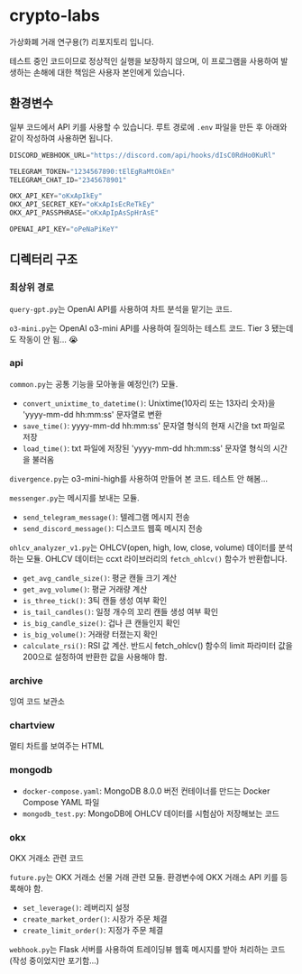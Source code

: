 # crypto-labs

가상화폐 거래 연구용(?) 리포지토리 입니다.

테스트 중인 코드이므로 정상적인 실행을 보장하지 않으며, 이 프로그램을 사용하여 발생하는 손해에 대한 책임은 사용자 본인에게 있습니다.


## 환경변수

일부 코드에서 API 키를 사용할 수 있습니다. 루트 경로에 `.env` 파일을 만든 후 아래와 같이 작성하여 사용하면 됩니다.

```python
DISCORD_WEBHOOK_URL="https://discord.com/api/hooks/dIsC0RdHo0KuRl"

TELEGRAM_TOKEN="1234567890:tElEgRaMtOkEn"
TELEGRAM_CHAT_ID="2345678901"

OKX_API_KEY="oKxApIkEy"
OKX_API_SECRET_KEY="oKxApIsEcReTkEy"
OKX_API_PASSPHRASE="oKxApIpAsSpHrAsE"

OPENAI_API_KEY="oPeNaPiKeY"
```

## 디렉터리 구조

### 최상위 경로

`query-gpt.py`는 OpenAI API를 사용하여 차트 분석을 맡기는 코드.

`o3-mini.py`는 OpenAI o3-mini API를 사용하여 질의하는 테스트 코드. Tier 3 됐는데도 작동이 안 됨... 😭

### api

`common.py`는 공통 기능을 모아놓을 예정인(?) 모듈.

  * `convert_unixtime_to_datetime()`: Unixtime(10자리 또는 13자리 숫자)을 'yyyy-mm-dd hh:mm:ss' 문자열로 변환
  * `save_time()`: yyyy-mm-dd hh:mm:ss' 문자열 형식의 현재 시간을 txt 파일로 저장
  * `load_time()`: txt 파일에 저장된 'yyyy-mm-dd hh:mm:ss' 문자열 형식의 시간을 불러옴

`divergence.py`는 o3-mini-high를 사용하여 만들어 본 코드. 테스트 안 해봄...

`messenger.py`는 메시지를 보내는 모듈.

  * `send_telegram_message()`: 텔레그램 메시지 전송
  * `send_discord_message()`: 디스코드 웹훅 메시지 전송

`ohlcv_analyzer_v1.py`는 OHLCV(open, high, low, close, volume) 데이터를 분석하는 모듈. OHLCV 데이터는 ccxt 라이브러리의 `fetch_ohlcv()` 함수가 반환합니다.

  * `get_avg_candle_size()`: 평균 캔들 크기 계산
  * `get_avg_volume()`: 평균 거래량 계산
  * `is_three_tick()`: 3틱 캔들 생성 여부 확인
  * `is_tail_candles()`: 일정 개수의 꼬리 캔들 생성 여부 확인
  * `is_big_candle_size()`: 겁나 큰 캔들인지 확인
  * `is_big_volume()`: 거래량 터졌는지 확인
  * `calculate_rsi()`: RSI 값 계산. 반드시 fetch_ohlcv() 함수의 limit 파라미터 값을 200으로 설정하여 반환한 값을 사용해야 함.

### archive

잉여 코드 보관소

### chartview

멀티 차트를 보여주는 HTML

### mongodb

* `docker-compose.yaml`: MongoDB 8.0.0 버전 컨테이너를 만드는 Docker Compose YAML 파일
* `mongodb_test.py`: MongoDB에 OHLCV 데이터를 시험삼아 저장해보는 코드

### okx

OKX 거래소 관련 코드

`future.py`는 OKX 거래소 선물 거래 관련 모듈. 환경변수에 OKX 거래소 API 키를 등록해야 함.

* `set_leverage()`: 레버리지 설정
* `create_market_order()`: 시장가 주문 체결
* `create_limit_order()`: 지정가 주문 체결

`webhook.py`는 Flask 서버를 사용하여 트레이딩뷰 웹훅 메시지를 받아 처리하는 코드(작성 중이었지만 포기함...)